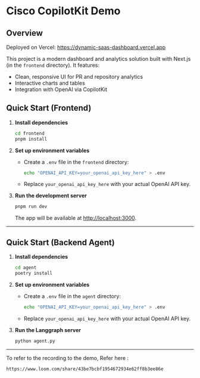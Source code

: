 # Cisco CopilotKit Demo

## Overview

Deployed on Vercel: https://dynamic-saas-dashboard.vercel.app

This project is a modern dashboard and analytics solution built with Next.js (in the `frontend` directory). It features:
- Clean, responsive UI for PR and repository analytics
- Interactive charts and tables
- Integration with OpenAI via CopilotKit

## Quick Start (Frontend)

1. **Install dependencies**
   ```bash
   cd frontend
   pnpm install
   ```

2. **Set up environment variables**
   - Create a `.env` file in the `frontend` directory:
     ```bash
     echo "OPENAI_API_KEY=your_openai_api_key_here" > .env
     ```
   - Replace `your_openai_api_key_here` with your actual OpenAI API key.

3. **Run the development server**
   ```bash
   pnpm run dev
   ```
   The app will be available at [http://localhost:3000](http://localhost:3000).

---

## Quick Start (Backend Agent)

1. **Install dependencies**
   ```bash
   cd agent
   poetry install
   ```

2. **Set up environment variables**
   - Create a `.env` file in the `agent` directory:
     ```bash
     echo "OPENAI_API_KEY=your_openai_api_key_here" > .env
     ```
   - Replace `your_openai_api_key_here` with your actual OpenAI API key.

3. **Run the Langgraph server**
   ```bash
   python agent.py
   ```

---

To refer to the recording to the demo, Refer here : 
```bash 
https://www.loom.com/share/43be7bcbf1954672934e62ff8b3ee86e 
```